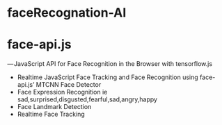 # faceRecognation-AI
# face-api.js 
— JavaScript API for Face Recognition in the Browser with tensorflow.js
- Realtime JavaScript Face Tracking and Face Recognition using face-api.js’ MTCNN Face Detector
- Face Expression Recognition ie sad,surprised,disgusted,fearful,sad,angry,happy
- Face Landmark Detection
- Realtime Face Tracking
